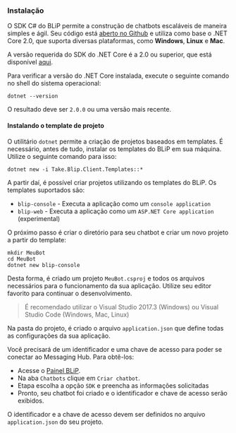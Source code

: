 ### Instalação

O SDK C# do BLiP permite a construção de chatbots escaláveis de maneira simples e ágil. Seu código está [aberto no Github](https://github.com/takenet/blip-sdk-csharp) e utiliza como base o .NET Core 2.0, que suporta diversas plataformas, como **Windows**, **Linux** e **Mac**. 

A versão requerida do SDK do .NET Core é a 2.0 ou superior, que está disponível [aqui](https://dot.net/core).

Para verificar a versão do .NET Core instalada, execute o seguinte comando no shell do sistema operacional:

```
dotnet --version
```

O resultado deve ser `2.0.0` ou uma versão mais recente.

#### Instalando o template de projeto

O utilitário `dotnet` permite a criação de projetos baseados em templates. É necessário, antes de tudo, instalar os templates do BLiP em sua máquina. Utilize o seguinte comando para isso:

```
dotnet new -i Take.Blip.Client.Templates::*
```

A partir daí, é possível criar projetos utilizando os templates do BLiP. Os templates suportados são:

- `blip-console` - Executa a aplicação como um `console application`
- `blip-web` - Executa a aplicação como um `ASP.NET Core application` (experimental)

O próximo passo é criar o diretório para seu chatbot e criar um novo projeto a partir do template:

```
mkdir MeuBot
cd MeuBot
dotnet new blip-console
```

Desta forma, é criado um projeto `MeuBot.csproj` e todos os arquivos necessários para o funcionamento da sua aplicação. Utilize seu editor favorito para continuar o desenvolvimento.

> É recomendado utilizar o Visual Studio 2017.3 (Windows) ou Visual Studio Code (Windows, Mac, Linux)

Na pasta do projeto, é criado o arquivo `application.json` que define todas as configurações da sua aplicação.

Você precisará de um identificador e uma chave de acesso para poder se conectar ao Messaging Hub. Para obtê-los:
- Acesse o [Painel BLiP](https://portal.blip.ai).
- Na aba `Chatbots` clique em `Criar chatbot`.
- Etapa escolha a opção `SDK` e preencha as informações solicitadas
- Pronto, seu chatbot foi criado e o identificador e chave de acesso serão exibidos.

O identificador e a chave de acesso devem ser definidos no arquivo `application.json` do seu projeto.
